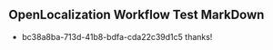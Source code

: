 ## OpenLocalization Workflow Test MarkDown
* bc38a8ba-713d-41b8-bdfa-cda22c39d1c5 
thanks!<!--HONumber=Mar16_HO4-->
